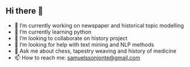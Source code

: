 ## Hi there 👋



- 🔭 I’m currently working on newspaper and historical topic modelling
- 🌱 I’m currently learning python
- 👯 I’m looking to collaborate on history project
- 🤔 I’m looking for help with text mining and NLP methods
- 💬 Ask me about chess, tapestry weaving and history of medicine
- 📫 How to reach me: samuelssonjonte@gmail.com


